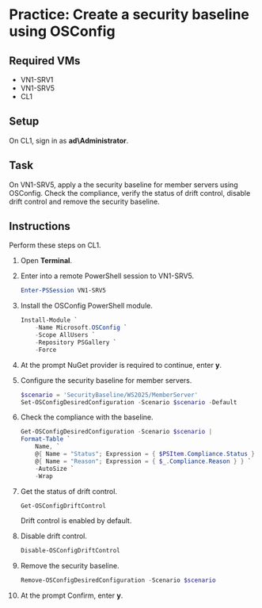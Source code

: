 # Practice: Create a security baseline using OSConfig

## Required VMs

* VN1-SRV1
* VN1-SRV5
* CL1

## Setup

On CL1, sign in as **ad\Administrator**.

## Task

On VN1-SRV5, apply a the security baseline for member servers using OSConfig. Check the compliance, verify the status of drift control, disable drift control and remove the security baseline.

## Instructions

Perform these steps on CL1.

1. Open **Terminal**.
1. Enter into a remote PowerShell session to VN1-SRV5.

    ````powershell
    Enter-PSSession VN1-SRV5
    ````

1. Install the OSConfig PowerShell module.

    ````powershell
    Install-Module `
        -Name Microsoft.OSConfig `
        -Scope AllUsers `
        -Repository PSGallery `
        -Force
    ````

1. At the prompt NuGet provider is required to continue, enter **y**.
1. Configure the security baseline for member servers.

    ````powershell
    $scenario = 'SecurityBaseline/WS2025/MemberServer'
    Set-OSConfigDesiredConfiguration -Scenario $scenario -Default
    ````

1. Check the compliance with the baseline.

    ````powershell
    Get-OSConfigDesiredConfiguration -Scenario $scenario |
    Format-Table `
        Name, `
        @{ Name = "Status"; Expression = { $PSItem.Compliance.Status } }, `
        @{ Name = "Reason"; Expression = { $_.Compliance.Reason } } `
        -AutoSize `
        -Wrap
    ````

1. Get the status of drift control.

    ````powershell
    Get-OSConfigDriftControl
    ````

    Drift control is enabled by default.

1. Disable drift control.

    ````powershell
    Disable-OSConfigDriftControl
    ````

1. Remove the security baseline.

    ````powershell
    Remove-OSConfigDesiredConfiguration -Scenario $scenario
    ````

1. At the prompt Confirm, enter **y**.
